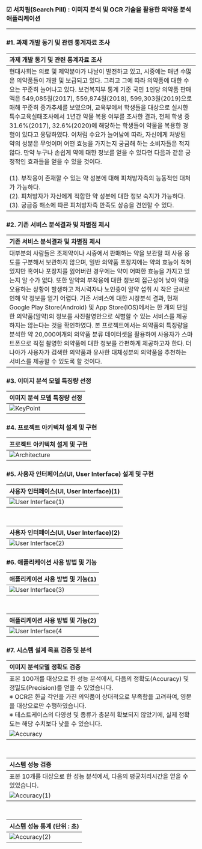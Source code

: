 ### ☑ 서치필(Search Pill) : 이미지 분석 및 OCR 기술을 활용한 의약품 분석 애플리케이션
***
 
### #1. 과제 개발 동기 및 관련 통계자료 조사
|과제 개발 동기 및 관련 통계자료 조사|
|:---|
|현대사회는 의료 및 제약분야가 나날이 발전하고 있고, 시중에는 매년 수많은 의약품들이 개발 및 보급되고 있다. 그리고 그에 따라 의약품에 대한 수요는 꾸준히 늘어나고 있다. 보건복지부 통계 기준 국민 1인당 의약품 판매액은 549,085원(2017), 559,874원(2018), 599,303원(2019)으로 매해 꾸준히 증가추세를 보였으며, 교육부에서 학생들을 대상으로 실시한 특수교육실태조사에서 1년간 약물 복용 여부를 조사한 결과, 전체 학생 중 31.6%(2017), 32.6%(2020)에 해당하는 학생들이 약물을 복용한 경험이 있다고 응답하였다. 이처럼 수요가 늘어남에 따라, 자신에게 처방된 약의 성분은 무엇이며 어떤 효능을 가지는지 궁금해 하는 소비자들은 적지 않다. 만약 누구나 손쉽게 약에 대한 정보를 얻을 수 있다면 다음과 같은 긍정적인 효과들을 얻을 수 있을 것이다. <br> <br> (1). 부작용이 존재할 수 있는 약 성분에 대해 피처방자측의 능동적인 대처가 가능하다. <br> (2). 피처방자가 자신에게 적합한 약 성분에 대한 정보 숙지가 가능하다. <br> (3). 궁금증 해소에 따른 피처방자측 만족도 상승을 견인할 수 있다.|

### #2. 기존 서비스 분석결과 및 차별점 제시
|기존 서비스 분석결과 및 차별점 제시|
|:---|
|대부분의 사람들은 조제약이나 시중에서 판매하는 약을 보관할 때 사용 용도를 구분해서 보관하지 않으며, 일반 의약품 포장지에는 약의 효능이 적혀 있지만 혹여나 포장지를 잃어버린 경우에는 약이 어떠한 효능을 가지고 있는지 알 수가 없다. 또한 알약의 부작용에 대한 정보의 접근성이 낮아 약을 오용하는 상황이 발생하고 저시력자나 노인층이 알약 섭취 시 작은 글씨로 인해 약 정보를 얻기 어렵다. 기존 서비스에 대한 시장분석 결과, 현재 Google Play Store(Android) 및 App Store(IOS)에서는 한 개의 단일한 의약품(알약)의 정보를 사진촬영만으로 식별할 수 있는 서비스를 제공하지는 않는다는 것을 확인하였다. 본 프로젝트에서는 의약품의 특징량을 분석한 약 20,000여개의 의약품 분류 데이터셋을 활용하여 사용자가 스마트폰으로 직접 촬영한 의약품에 대한 정보를 간편하게 제공하고자 한다. 더 나아가 사용자가 검색한 의약품과 유사한 대체성분의 의약품을 추천하는 서비스를 제공할 수 있도록 할 것이다.|

### #3. 이미지 분석 모델 특징량 선정
|이미지 분석 모델 특징량 선정|
|:---|
|![KeyPoint](https://user-images.githubusercontent.com/63866366/174474763-b87bb0a0-7a82-47e8-b433-3598ab49c554.png)| 

### #4. 프로젝트 아키텍처 설계 및 구현
|프로젝트 아키텍처 설계 및 구현|
|:---|
|![Architecture](https://user-images.githubusercontent.com/63866366/174474796-ce59921f-876c-48ac-9028-6d109f9edec6.png)| 

### #5. 사용자 인터페이스(UI, User Interface) 설계 및 구현
|사용자 인터페이스(UI, User Interface)(1)|
|:---|
|![User Interface(1)](https://user-images.githubusercontent.com/63866366/174473786-a8086026-2199-447c-886e-e73245e956ec.png)| 

<br>

|사용자 인터페이스(UI, User Interface)(2)|
|:---|
|![User Interface(2)](https://user-images.githubusercontent.com/63866366/174473950-1156880d-5d3a-4c79-a3dd-9c614deded28.png)|

### #6. 애플리케이션 사용 방법 및 기능
|애플리케이션 사용 방법 및 기능(1)|
|:---|
|![User Interface(3)](https://user-images.githubusercontent.com/63866366/174474364-69f7934c-a467-414a-814f-650c47101ee6.png)| 

<br>

|애플리케이션 사용 방법 및 기능(2)|
|:---|
|![User Interface(4](https://user-images.githubusercontent.com/63866366/174474419-b53a9752-0209-428a-b35b-b86b22dbc442.png)|

### #7. 시스템 설계 목표 검증 및 분석
|이미지 분석모델 정확도 검증|
|:---|
|표본 100개를 대상으로 한 성능 분석에서, 다음의 정확도(Accuracy) 및 정밀도(Precision)를 얻을 수 있었습니다. <br> ※ OCR은 한글 각인을 가진 의약품이 상대적으로 부족함을 고려하여, 영문을 대상으로만 수행하였습니다. <br> ※ 테스트케이스의 다양성 및 종류가 충분히 확보되지 않았기에, 실제 정확도는 해당 수치보다 낮을 수 있습니다.| 
|![Accuracy](https://user-images.githubusercontent.com/63866366/174475285-644beda1-cbbd-4708-a7a3-a686337fe943.png)| 

<br>

|시스템 성능 검증|
|:---|
|표본 10개를 대상으로 한 성능 분석에서, 다음의 평균처리시간을 얻을 수 있었습니다.|
|![Accuracy(1)](https://user-images.githubusercontent.com/63866366/174475320-685ce7ed-f7cf-4e88-9865-7d3605222cae.png)|

<br>

|시스템 성능 통계 (단위 : 초)|
|:---|
|![Accuracy(2)](https://user-images.githubusercontent.com/63866366/174475378-49bf4d3e-0d40-48c8-8be9-3a0148b3ad26.png)|
